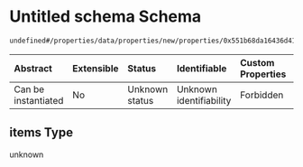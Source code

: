 # Untitled schema Schema

```txt
undefined#/properties/data/properties/new/properties/0x551b68da16436d41569efede1e8ea019f6e3b4f28fd8f556321b3207c0ff9289/properties/transfers/items
```



| Abstract            | Extensible | Status         | Identifiable            | Custom Properties | Additional Properties | Access Restrictions | Defined In                                                                            |
| :------------------ | :--------- | :------------- | :---------------------- | :---------------- | :-------------------- | :------------------ | :------------------------------------------------------------------------------------ |
| Can be instantiated | No         | Unknown status | Unknown identifiability | Forbidden         | Allowed               | none                | [pool\_summary.schema.json\*](../out/pool_summary.schema.json "open original schema") |

## items Type

unknown
